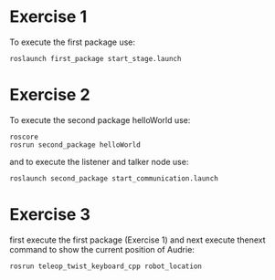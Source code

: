 # Exercise 1

To execute the first package use:

    roslaunch first_package start_stage.launch

# Exercise 2

To execute the second package helloWorld use:

    roscore
    rosrun second_package helloWorld

and to execute the listener and talker node use:

    roslaunch second_package start_communication.launch


# Exercise 3

first execute the first package (Exercise 1) and next 
execute thenext command to show the current position of Audrie:

    rosrun teleop_twist_keyboard_cpp robot_location
